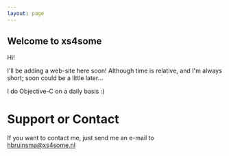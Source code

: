 ```yaml
---
layout: page
---
```


Welcome to xs4some
------------------

Hi!

I'll be adding a web-site here soon! Although time is relative, and I'm always short; soon could be a little later…

I do Objective-C on a daily basis :)

Support or Contact
==================

If you want to contact me, just send me an e-mail to [hbruinsma@xs4some.nl](mailto:hbruinsma@xs4some.nl)
